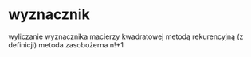 # wyznacznik
wyliczanie wyznacznika macierzy kwadratowej metodą rekurencyjną (z definicji)
metoda zasobożerna n!+1
